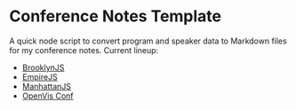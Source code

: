 # Conference Notes Template

A quick node script to convert program and speaker data to Markdown files for my conference notes. Current lineup:

- [BrooklynJS](http://brooklynjs.com/) 
- [EmpireJS](http://2014.empirejs.org/) 
- [ManhattanJS](http://manhattanjs.com/) 
- [OpenVis Conf](http://openvisconf.com/) 